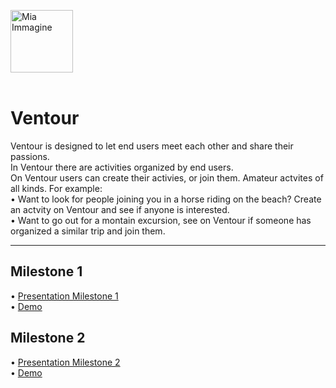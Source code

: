 <img src="http://ventour.sicuroweb.com/assets/images/logo_big.png" height="100" alt="Mia Immagine"> <br>  <br>
<h1>Ventour</h1>
Ventour is designed to let end users meet each other and share their passions. <br>
In Ventour there are activities organized by end users. <br>
On Ventour users can create their activies, or join them. Amateur actvites of all kinds. For example: <br>
• Want to look for people joining you in a horse riding on the beach? Create an actvity on Ventour and see if anyone is interested.<br>
• Want to go out for a montain excursion, see on Ventour if someone has organized a similar trip and join them.
<hr>
<h2>Milestone 1</h2>
• <a href="http://ventour.sicuroweb.com/assets/Slide-Ventour-M1-Final.pdf">Presentation Milestone 1</a><br>
• <a href="http://ventour.altervista.org">Demo</a>


<h2>Milestone 2</h2>
• <a href="http://ventour.sicuroweb.com/assets/milestone2_finale.pdf">Presentation Milestone 2</a><br>
• <a href="http://ventour.sicuroweb.com">Demo</a>
